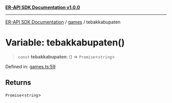 [**ER-API SDK Documentation v1.0.0**](../../../../README.md)

***

[ER-API SDK Documentation](../../../../globals.md) / [games](../README.md) / tebakkabupaten

# Variable: tebakkabupaten()

> `const` **tebakkabupaten**: () => `Promise`\<`string`\>

Defined in: [games.ts:59](https://github.com/ErBots/Er-Api-Sdk/blob/d22ccb9660609171ce2e445efde8af74d36b3c66/src/games.ts#L59)

## Returns

`Promise`\<`string`\>
